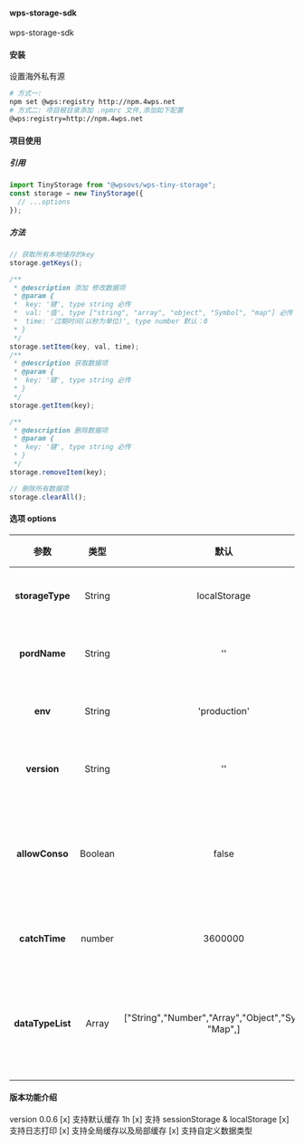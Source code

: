 #### wps-storage-sdk

wps-storage-sdk

#### 安装

设置海外私有源

```sh
# 方式一:
npm set @wps:registry http://npm.4wps.net
# 方式二: 项目根目录添加 .npmrc 文件,添加如下配置
@wps:registry=http://npm.4wps.net
```

#### 项目使用

##### 引用

```js
import TinyStorage from "@wpsovs/wps-tiny-storage";
const storage = new TinyStorage({
  // ...options
});
```

##### 方法

```js
// 获取所有本地储存的key
storage.getKeys();

/**
 * @description 添加 修改数据项
 * @param {
 *  key: '键', type string 必传
 *  val: '值', type ["string", "array", "object", "Symbol", "map"] 必传
 *  time: '过期时间(以秒为单位)', type number 默认：0
 * }
 */
storage.setItem(key, val, time);
/**
 * @description 获取数据项
 * @param {
 *  key: '键', type string 必传
 * }
 */
storage.getItem(key);

/**
 * @description 删除数据项
 * @param {
 *  key: '键', type string 必传
 * }
 */
storage.removeItem(key);

// 删除所有数据项
storage.clearAll();
```

#### 选项 options

|       参数       |  类型   |                         默认                          | 说明             |
| :--------------: | :-----: | :---------------------------------------------------: | ---------------- |
| **storageType**  | String  |                     localStorage                      | 项目名称         |
|   **pordName**   | String  |                          ''                           | 项目名称         |
|     **env**      | String  |                     'production'                      | 当前环境         |
|   **version**    | String  |                          ''                           | 当前版本         |
|  **allowConso**  | Boolean |                         false                         | 是否允许日志打印 |
|  **catchTime**   | number  |                        3600000                        | 缓存时长         |
| **dataTypeList** |  Array  | ["String","Number","Array","Object","Symbol", "Map",] | 默认数据类型检测 |

#### 版本功能介绍

version 0.0.6
[x] 支持默认缓存 1h
[x] 支持 sessionStorage & localStorage
[x] 支持日志打印
[x] 支持全局缓存以及局部缓存
[x] 支持自定义数据类型
